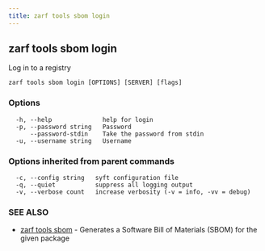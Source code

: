 ```yaml
---
title: zarf tools sbom login
---
```


## zarf tools sbom login

Log in to a registry

```
zarf tools sbom login [OPTIONS] [SERVER] [flags]
```

### Options

```
  -h, --help              help for login
  -p, --password string   Password
      --password-stdin    Take the password from stdin
  -u, --username string   Username
```

### Options inherited from parent commands

```
  -c, --config string   syft configuration file
  -q, --quiet           suppress all logging output
  -v, --verbose count   increase verbosity (-v = info, -vv = debug)
```

### SEE ALSO

* [zarf tools sbom](/cli/commands/zarf_tools_sbom/)	 - Generates a Software Bill of Materials (SBOM) for the given package
